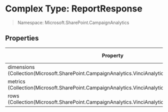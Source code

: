 # Complex Type: ReportResponse

> Namespace: Microsoft.SharePoint.CampaignAnalytics

## Properties

Property | SPO | SP 2019 | SP 2016 | SP 2013
----------|:---:|:-------:|:-------:|:-------:
dimensions (Collection(Microsoft.SharePoint.CampaignAnalytics.VinciAnalyticsReportTableElement)) | ✅ | ❌ | ❌ | ❌
metrics (Collection(Microsoft.SharePoint.CampaignAnalytics.VinciAnalyticsReportTableElement)) | ✅ | ❌ | ❌ | ❌
rows (Collection(Microsoft.SharePoint.CampaignAnalytics.VinciAnalyticsReportTableRow)) | ✅ | ❌ | ❌ | ❌